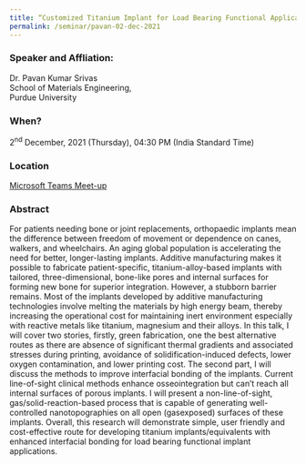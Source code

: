 ```yaml
---
title: “Customized Titanium Implant for Load Bearing Functional Applications (02/12/21)"
permalink: /seminar/pavan-02-dec-2021
---
```

### Speaker and Affliation:
Dr. Pavan Kumar Srivas<br>
School of Materials Engineering,<br>
Purdue University <br>

### When?
2<sup>nd</sup> December, 2021 (Thursday), 04:30 PM (India Standard Time)

### Location
<a href="https://teams.microsoft.com/l/meetup-join/19%3ameeting_ZDJjNTk1NzktNjA0NC00YjlhLThlOTgtYjM1ZTEyMWYwZGYx%40thread.v2/0?context=%7b%22Tid%22%3a%226f15cd97-f6a7-41e3-b2c5-ad4193976476%22%2c%22Oid%22%3a%2286dab62c-3a58-4241-b1d7-7649f87c6ee0%22%7d" target="_blank">Microsoft Teams Meet-up</a>

### Abstract
For patients needing bone or joint replacements, orthopaedic implants mean the difference between freedom of movement or dependence on canes, walkers, and wheelchairs. An aging global population is accelerating the need for better, longer-lasting implants. Additive manufacturing makes it possible to fabricate patient-specific, titanium-alloy-based implants with tailored, three-dimensional, bone-like pores and internal surfaces for forming new bone for superior integration. However, a stubborn barrier remains. Most of the implants developed by additive manufacturing technologies involve melting the materials by high energy beam, thereby increasing the operational cost for maintaining inert environment especially with reactive metals like titanium, magnesium and their alloys. In this talk, I will cover two stories, firstly, green fabrication, one the best alternative routes as there are absence of significant thermal gradients and associated stresses during printing, avoidance of solidification-induced defects, lower oxygen contamination, and lower printing cost. The second part, I will discuss the methods to improve interfacial bonding of the implants. Current line-of-sight clinical methods enhance osseointegration but can’t reach all internal surfaces of porous implants. I will present a non-line-of-sight, gas/solid-reaction-based process that is capable of generating well-controlled nanotopographies on all open (gasexposed) surfaces of these implants. Overall, this research will demonstrate simple, user friendly and cost-effective route for developing titanium implants/equivalents with enhanced interfacial bonding for load bearing functional implant applications.

  
